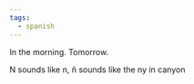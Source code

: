 ```yaml
---
tags:
  - spanish
---
```


In the morning. Tomorrow.

N sounds like n, ñ sounds like the ny in canyon
